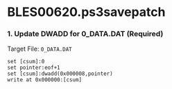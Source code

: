 # BLES00620.ps3savepatch

### 1. Update DWADD for 0_DATA.DAT (Required)

Target File: `0_DATA.DAT`

```
set [csum]:0
set pointer:eof+1
set [csum]:dwadd(0x000008,pointer)
write at 0x000000:[csum]
```


